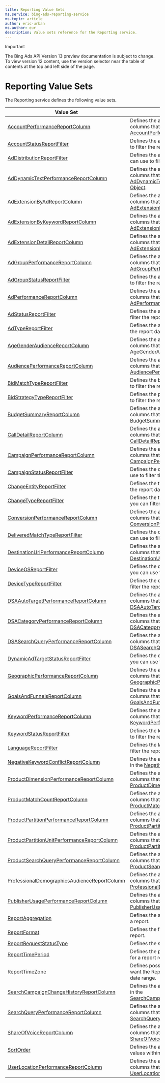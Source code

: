 ```yaml
---
title: Reporting Value Sets
ms.service: bing-ads-reporting-service
ms.topic: article
author: eric-urban
ms.author: eur
description: Value sets reference for the Reporting service.
---
```

> [!IMPORTANT]
> The Bing Ads API Version 13 preview documentation is subject to change. To view version 12 content, use the version selector near the table of contents at the top and left side of the page.

# Reporting Value Sets
The Reporting service defines the following value sets.

|Value Set|Description|
|---|---|
|[AccountPerformanceReportColumn](accountperformancereportcolumn.md)|Defines the attributes and performance statistics columns that you can include in the [AccountPerformanceReportRequest](accountperformancereportrequest.md).|
|[AccountStatusReportFilter](accountstatusreportfilter.md)|Defines the account status values that you can use to filter the report data.|
|[AdDistributionReportFilter](addistributionreportfilter.md)|Defines the ad distribution medium values that you can use to filter the report data.|
|[AdDynamicTextPerformanceReportColumn](addynamictextperformancereportcolumn.md)|Defines the attributes and performance statistics columns that you can include in the [AdDynamicTextPerformanceReportRequest Data Object](addynamictextperformancereportrequest.md).|
|[AdExtensionByAdReportColumn](adextensionbyadreportcolumn.md)|Defines the attributes and performance statistics columns that you can include in the [AdExtensionByAdReportRequest](adextensionbyadreportrequest.md).|
|[AdExtensionByKeywordReportColumn](adextensionbykeywordreportcolumn.md)|Defines the attributes and performance statistics columns that you can include in the [AdExtensionByKeywordReportRequest](adextensionbykeywordreportrequest.md).|
|[AdExtensionDetailReportColumn](adextensiondetailreportcolumn.md)|Defines the attributes and performance statistics columns that you can include in the [AdExtensionDetailReportRequest](adextensiondetailreportrequest.md).|
|[AdGroupPerformanceReportColumn](adgroupperformancereportcolumn.md)|Defines the attributes and performance statistics columns that you can include in the [AdGroupPerformanceReportRequest](adgroupperformancereportrequest.md).|
|[AdGroupStatusReportFilter](adgroupstatusreportfilter.md)|Defines the ad group status values that you can use to filter the report data.|
|[AdPerformanceReportColumn](adperformancereportcolumn.md)|Defines the attributes and performance statistics columns that you can include in the [AdPerformanceReportRequest](adperformancereportrequest.md).|
|[AdStatusReportFilter](adstatusreportfilter.md)|Defines the ad status values that you can use to filter the report data.|
|[AdTypeReportFilter](adtypereportfilter.md)|Defines the ad type values that you can use to filter the report data.|
|[AgeGenderAudienceReportColumn](agegenderaudiencereportcolumn.md)|Defines the attributes and performance statistics columns that you can include in the [AgeGenderAudienceReportRequest](agegenderaudiencereportrequest.md).|
|[AudiencePerformanceReportColumn](audienceperformancereportcolumn.md)|Defines the attributes and performance statistics columns that you can include in the [AudiencePerformanceReportRequest](audienceperformancereportrequest.md).|
|[BidMatchTypeReportFilter](bidmatchtypereportfilter.md)|Defines the bid match type values that you can use to filter the report data.|
|[BidStrategyTypeReportFilter](bidstrategytypereportfilter.md)|Defines the possible values that you can use to use to filter the report data by bid strategy type.|
|[BudgetSummaryReportColumn](budgetsummaryreportcolumn.md)|Defines the attributes and performance statistics columns that you can include in the [BudgetSummaryReportRequest](budgetsummaryreportrequest.md).|
|[CallDetailReportColumn](calldetailreportcolumn.md)|Defines the attributes and performance statistics columns that you can include in the [CallDetailReportRequest](calldetailreportrequest.md).|
|[CampaignPerformanceReportColumn](campaignperformancereportcolumn.md)|Defines the attributes and performance statistics columns that you can include in the [CampaignPerformanceReportRequest](campaignperformancereportrequest.md).|
|[CampaignStatusReportFilter](campaignstatusreportfilter.md)|Defines the campaign status values that you can use to filter the report data.|
|[ChangeEntityReportFilter](changeentityreportfilter.md)|Defines the types of entities by which you can filter the report data.|
|[ChangeTypeReportFilter](changetypereportfilter.md)|Defines the types of changes to entities by which you can filter the report data.|
|[ConversionPerformanceReportColumn](conversionperformancereportcolumn.md)|Defines the attributes and performance statistics columns that you can include in the [ConversionPerformanceReportRequest](conversionperformancereportrequest.md).|
|[DeliveredMatchTypeReportFilter](deliveredmatchtypereportfilter.md)|Defines the delivered match type values that you can use to filter the report data.|
|[DestinationUrlPerformanceReportColumn](destinationurlperformancereportcolumn.md)|Defines the attributes and performance statistics columns that you can include in the [DestinationUrlPerformanceReportRequest](destinationurlperformancereportrequest.md).|
|[DeviceOSReportFilter](deviceosreportfilter.md)|Defines the device operating system values that you can use to filter the report data.|
|[DeviceTypeReportFilter](devicetypereportfilter.md)|Defines the device type values that you can use to filter the report data.|
|[DSAAutoTargetPerformanceReportColumn](dsaautotargetperformancereportcolumn.md)|Defines the attributes and performance statistics columns that you can include in the [DSAAutoTargetPerformanceReportRequest](dsaautotargetperformancereportrequest.md).|
|[DSACategoryPerformanceReportColumn](dsacategoryperformancereportcolumn.md)|Defines the attributes and performance statistics columns that you can include in the [DSACategoryPerformanceReportRequest](dsacategoryperformancereportrequest.md).|
|[DSASearchQueryPerformanceReportColumn](dsasearchqueryperformancereportcolumn.md)|Defines the attributes and performance statistics columns that you can include in the [DSASearchQueryPerformanceReportRequest](dsasearchqueryperformancereportrequest.md).|
|[DynamicAdTargetStatusReportFilter](dynamicadtargetstatusreportfilter.md)|Defines the dynamic ad target status values that you can use to filter the report data.|
|[GeographicPerformanceReportColumn](geographicperformancereportcolumn.md)|Defines the attributes and performance statistics columns that you can include in the [GeographicPerformanceReportRequest](geographicperformancereportrequest.md).|
|[GoalsAndFunnelsReportColumn](goalsandfunnelsreportcolumn.md)|Defines the attributes and performance statistics columns that you can include in the [GoalsAndFunnelsReportRequest](goalsandfunnelsreportrequest.md).|
|[KeywordPerformanceReportColumn](keywordperformancereportcolumn.md)|Defines the attributes and performance statistics columns that you can include in the [KeywordPerformanceReportRequest](keywordperformancereportrequest.md).|
|[KeywordStatusReportFilter](keywordstatusreportfilter.md)|Defines the keyword status values that you can use to filter the report data.|
|[LanguageReportFilter](languagereportfilter.md)|Defines the language values that you can use to filter the report data.|
|[NegativeKeywordConflictReportColumn](negativekeywordconflictreportcolumn.md)|Defines the attributes columns that you can include in the [NegativeKeywordConflictReportRequest](negativekeywordconflictreportrequest.md).|
|[ProductDimensionPerformanceReportColumn](productdimensionperformancereportcolumn.md)|Defines the attributes and performance statistics columns that you can include in the [ProductDimensionPerformanceReportRequest](productdimensionperformancereportrequest.md).|
|[ProductMatchCountReportColumn](productmatchcountreportcolumn.md)|Defines the attributes and performance statistics columns that you can include in the [ProductMatchCountReportRequest](productmatchcountreportrequest.md).|
|[ProductPartitionPerformanceReportColumn](productpartitionperformancereportcolumn.md)|Defines the attributes and performance statistics columns that you can include in the [ProductPartitionPerformanceReportRequest](productpartitionperformancereportrequest.md).|
|[ProductPartitionUnitPerformanceReportColumn](productpartitionunitperformancereportcolumn.md)|Defines the attributes and performance statistics columns that you can include in the [ProductPartitionUnitPerformanceReportRequest](productpartitionunitperformancereportrequest.md).|
|[ProductSearchQueryPerformanceReportColumn](productsearchqueryperformancereportcolumn.md)|Defines the attributes and performance statistics columns that you can include in the [ProductSearchQueryPerformanceReportRequest](productsearchqueryperformancereportrequest.md).|
|[ProfessionalDemographicsAudienceReportColumn](professionaldemographicsaudiencereportcolumn.md)|Defines the attributes and performance statistics columns that you can include in the [ProfessionalDemographicsAudienceReportRequest](professionaldemographicsaudiencereportrequest.md).|
|[PublisherUsagePerformanceReportColumn](publisherusageperformancereportcolumn.md)|Defines the attributes and performance statistics columns that you can include in the [PublisherUsagePerformanceReportRequest](publisherusageperformancereportrequest.md).|
|[ReportAggregation](reportaggregation.md)|Defines the aggregation values that you can use for a report.|
|[ReportFormat](reportformat.md)|Defines the file formats that you can use for a report.|
|[ReportRequestStatusType](reportrequeststatustype.md)|Defines the status of a report.|
|[ReportTimePeriod](reporttimeperiod.md)|Defines the predefined time and date range values for a report request.|
|[ReportTimeZone](reporttimezone.md)|Defines possible values for the time zone that you want the Reporting service to use for the selected date range.|
|[SearchCampaignChangeHistoryReportColumn](searchcampaignchangehistoryreportcolumn.md)|Defines the attribute columns that you can include in the [SearchCampaignChangeHistoryReportRequest](searchcampaignchangehistoryreportrequest.md).|
|[SearchQueryPerformanceReportColumn](searchqueryperformancereportcolumn.md)|Defines the attributes and performance statistics columns that you can include in the [SearchQueryPerformanceReportRequest](searchqueryperformancereportrequest.md).|
|[ShareOfVoiceReportColumn](shareofvoicereportcolumn.md)|Defines the attributes and performance statistics columns that you can include in the [ShareOfVoiceReportRequest](shareofvoicereportrequest.md).|
|[SortOrder](sortorder.md)|Defines the ascending or descending sort order of values within the specified report column.|
|[UserLocationPerformanceReportColumn](userlocationperformancereportcolumn.md)|Defines the attributes and performance statistics columns that you can include in the [UserLocationPerformanceReportRequest](userlocationperformancereportrequest.md).|
